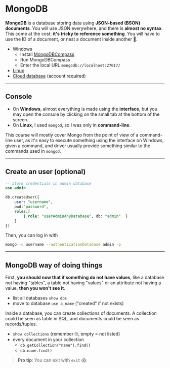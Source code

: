 # MongoDB

**MongoDB** is a database storing data using **JSON-based (BSON) documents**. You will use JSON everywhere, and there is **almost no syntax**. This come at the cost: **it's tricky to reference something**. You will have to use the ID of a document, or nest a document inside another 😬.

* Windows
  * Install [MongoDBCompass](https://www.mongodb.com/products/compass)
  * Run MongoDBCompass
  * Enter the local URL `mongodb://localhost:27017/`
* [Linux](https://docs.mongodb.com/manual/tutorial/install-mongodb-on-debian/#install-mongodb-community-edition)
* [Cloud database](https://www.mongodb.com/) (account required)

<hr class="sl">

## Console

* On **Windows**, almost everything is made using the **interface**, but you may open the console by clicking on the small tab at the bottom of the screen.
* On **Linux**, I used `mongod`, so I was only in **command-line**.

This course will mostly cover Mongo from the point of view of a command-line user, as it's easy to execute something using the interface on Windows, given a command, and driver usually provide something similar to the commands used in `mongod`.

<hr class="sl">

## Create an user (optional)

```sql
-- store credentials in admin database
use admin

db.createUser({
    user: "username",
    pwd:"password",
    roles:[
        { role: "userAdminAnyDatabase", db: "admin"  }
    ]
})
```

Then, you can log in with

```bash
mongo -u username --authenticationDatabase admin -p
```

<hr class="sr">

## MongoDB way of doing things

First, **you should now that if something do not have values**, like a database not having "tables", a table not having "values" or an attribute not having a value, **then you won't see it**.

* list all databases `show dbs`
* move to database `use a_name` ("created" if not exists)

Inside a database, you can create collections of documents. A collection could be seen as table in SQL, and documents could be seen as records/tuples.

* `show collections` (remember 🙄, empty = not listed)
* every document in your collection
  * `db.getCollection("name").find()`
  * `db.name.find()`

> **Pro tip**: You can exit with `exit` 😱.